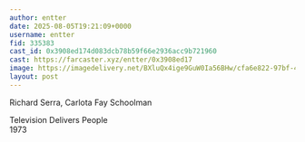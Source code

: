 ```yaml
---
author: entter
date: 2025-08-05T19:21:09+0000
username: entter
fid: 335383
cast_id: 0x3908ed174d083dcb78b59f66e2936acc9b721960
cast: https://farcaster.xyz/entter/0x3908ed17
image: https://imagedelivery.net/BXluQx4ige9GuW0Ia56BHw/cfa6e822-97bf-46b6-29cc-cfb3c1a70300/original
layout: post
---
```

Richard Serra, Carlota Fay Schoolman  
  
Television Delivers People  
1973  

<img src='https://imagedelivery.net/BXluQx4ige9GuW0Ia56BHw/cfa6e822-97bf-46b6-29cc-cfb3c1a70300/original' alt='' referrerpolicy='no-referrer'/>
